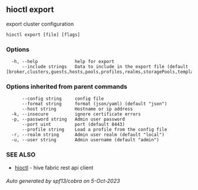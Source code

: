 ## hioctl export

export cluster configuration

```
hioctl export [file] [flags]
```

### Options

```
  -h, --help              help for export
      --include strings   Data to include in the export file (default [broker,clusters,guests,hosts,pools,profiles,realms,storagePools,templates,users])
```

### Options inherited from parent commands

```
      --config string     config file
      --format string     format (json/yaml) (default "json")
      --host string       Hostname or ip address
  -k, --insecure          ignore certificate errors
  -p, --password string   Admin user password
      --port uint         port (default 8443)
      --profile string    Load a profile from the config file
  -r, --realm string      Admin user realm (default "local")
  -u, --user string       Admin username (default "admin")
```

### SEE ALSO

* [hioctl](hioctl.md)	 - hive fabric rest api client

###### Auto generated by spf13/cobra on 5-Oct-2023
